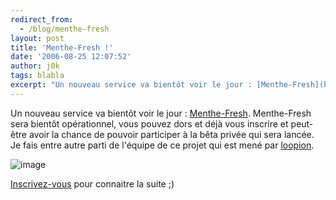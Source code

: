 ```yaml
---
redirect_from:
  - /blog/menthe-fresh
layout: post
title: 'Menthe-Fresh !'
date: '2006-08-25 12:07:52'
author: j0k
tags: blabla
excerpt: "Un nouveau service va bientôt voir le jour : [Menthe-Fresh](http://www.menthe-fresh.com/).     \nMenthe-Fresh sera bientôt opérationnel, vous pouvez dors et déjà vous inscrire et peut-être avoir la chance de pouvoir participer à la bêta privée qui sera lancée.   Je fais entre autre parti de l'équipe de ce projet qui est mené par      …"
---
```


Un nouveau service va bientôt voir le jour : [Menthe-Fresh](http://www.menthe-fresh.com/).
Menthe-Fresh sera bientôt opérationnel, vous pouvez dors et déjà vous inscrire et peut-être avoir la chance de pouvoir participer à la bêta privée qui sera lancée.   Je fais entre autre parti de l'équipe de ce projet qui est mené par [loopion](http://blog.loopion.com/).

 ![image](http://www.menthe-fresh.com/images/logo_menthe-fresh.gif)

[Inscrivez-vous](http://www.menthe-fresh.com/) pour connaitre la suite ;)
